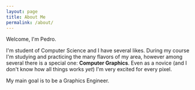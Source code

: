 ```yaml
---
layout: page
title: About Me
permalink: /about/
---
```

Welcome, I'm Pedro.

I'm student of Computer Science and I have several likes. During my course I'm studying and practicing the many flavors of my area, however among several there is a special one: __Computer Graphics__.
Even as a novice (and I don't know how all things works _yet_) I'm very excited for every pixel.

My main goal is to be a Graphics Engineer.

